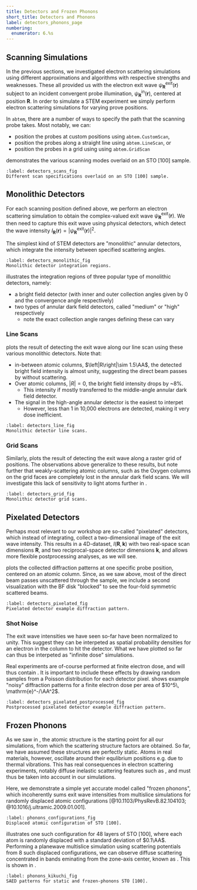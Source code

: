 ```yaml
---
title: Detectors and Frozen Phonons
short_title: Detectors and Phonons
label: detectors_phonons_page
numbering:
  enumerator: 6.%s
---
```


## Scanning Simulations

In the previous sections, we investigated electron scattering simulations using different approximations and algorithms with respective strengths and weaknesses.
These all provided us with the electron exit wave $\psi^{\mathrm{exit}}_{\bm{R}}(\bm{r})$ subject to an incident convergent probe illumination, $\psi^{\mathrm{in}}_{\bm{R}}(\bm{r})$, centered at position $\bm{R}$.
In order to simulate a STEM experiment we simply perform electron scattering simulations for varying prove positions.

In `abtem`, there are a number of ways to specify the path that the scanning probe takes.
Most notably, we can:

- position the probes at custom positions using `abtem.CustomScan`,
- position the probes along a straight line using `abtem.LineScan`, or
- position the probes in a grid using using `abtem.GridScan`

[](#detectors_scans_fig) demonstrates the various scanning modes overlaid on an STO [100] sample.

```{figure} #app:detectors_scans
:label: detectors_scans_fig
Different scan specifications overlaid on an STO [100] sample.
```

## Monolithic Detectors

For each scanning position defined above, we perform an electron scattering simulation to obtain the complex-valued exit wave $\psi^{\mathrm{exit}}_{\bm{R}}(\bm{r})$.
We then need to capture this exit wave using physical detectors, which detect the wave intensity $I_{\bm{R}}(\bm{r}) = \left|\psi^{\mathrm{exit}}_{\bm{R}}(\bm{r}) \right|^2$.

The simplest kind of STEM detectors are "monolithic" annular detectors, which integrate the intensity between specified scattering angles.

```{figure} #app:detectors_monolithic
:label: detectors_monolithic_fig
Monolithic detector integration regions.
```

[](#detectors_monolithic_fig) illustrates the integration regions of three popular type of monolithic detectors, namely:

- a bright field detector (with inner and outer collection angles given by 0 and the convergence angle respectively)
- two types of annular dark field detectors, called "medium" or "high" respectively
  - note the exact collection angle ranges defining these can vary

### Line Scans

[](#detectors_line_fig) plots the result of detecting the exit wave along our line scan using these various monolithic detectors.
Note that:

- in-between atomic columns, $\left|R\right|\sim 1.5\AA$, the detected bright field intensity is almost unity, suggesting the direct beam passes by without scattering.
- Over atomic columns, $\left|R\right|=0$, the bright field intensity drops by ~8%.
  - This intensity if mostly transferred to the middle-angle annular dark field detector.
- The signal in the high-angle annular detector is the easiest to interpet
  - However, less than 1 in 10,000 electrons are detected, making it very dose inefficient.

```{figure} #app:detectors_monolithic_line
:label: detectors_line_fig
Monolithic detector line scans.
```

### Grid Scans

Similarly, [](#detectors_grid_fig) plots the result of detecting the exit wave along a raster grid of positions.
The observations above generalize to these results, but note further that weakly-scattering atomic columns, such as the Oxygen columns on the grid faces are completely lost in the annular dark field scans.
We will investigate this lack of sensitivity to light atoms further in [](#phase_problem_page).

```{figure} #app:detectors_monolithic_grid
:label: detectors_grid_fig
Monolithic detector grid scans.
```

## Pixelated Detectors

Perhaps most relevant to our workshop are so-called "pixelated" detectors, which instead of integrating, collect a two-dimensional image of the exit wave intensity.
This results in a 4D-dataset, $I(\bm{R},\bm{k})$ with two real-space scan dimensions $\bm{R}$, and two reciprocal-space detector dimensions $\bm{k}$, and allows more flexible postprocessing analyses, as we will see.

[](#detectors_pixelated_fig) plots the collected diffraction patterns at one specific probe position, centered on an atomic column.
Since, as we saw above, most of the direct beam passes unscattered through the sample, we include a second visualization with the BF disk "blocked" to see the four-fold symmetric scattered beams.

```{figure} #app:detectors_pixelated
:label: detectors_pixelated_fig
Pixelated detector example diffraction pattern.
```

### Shot Noise

The exit wave intensities we have seen so-far have been normalized to unity.
This suggest they can be interpeted as spatial probability densities for an electron in the column to hit the detector.
What we have plotted so far can thus be interpeted as "infinite dose" simulations.

Real experiments are of-course performed at finite electron dose, and will thus contain [](wiki:Shot_noise).
It is important to include these effects by drawing random samples from a Poisson distribution for each detector pixel.
[](#detectors_pixelated_postprocessed_fig) shows example "noisy" diffraction patterns for a finite electron dose per area of $10^5\, \mathrm{e}^-/\AA^2$.

```{figure} #app:detectors_pixelated_postprocessed
:label: detectors_pixelated_postprocessed_fig
Postprocessed pixelated detector example diffraction pattern.
```

## Frozen Phonons

As we saw in [](#atomic_models_page), the atomic structure is the starting point for all our simulations, from which the scattering structure factors are obtained.
So far, we have assumed these structures are perfectly static.
Atoms in real materials, however, oscillate around their equlibrium positions e.g. due to thermal vibrations.
This has real consequences in electron scattering experiments, notably diffuse inelastic scattering features such as [](wiki:Kikuchi_lines), and must thus be taken into account in our simulations.

Here, we demonstrate a simple yet accurate model called "frozen phonons", which incoherently sums exit wave intensities from multislice simulations for randomly displaced atomic configurations [@10.1103/PhysRevB.82.104103; @10.1016/j.ultramic.2009.01.001].

```{figure} #app:phonons_configurations
:label: phonons_configurations_fig
Displaced atomic configuration of STO [100].
```

[](#phonons_configurations_fig) illustrates one such configuration for 48 layers of STO [100], where each atom is randomly displaced with a standard deviation of $0.1\AA$.
Performing a planewave multislice simulation using scattering potentials from 8 such displaced configurations, we can observe diffuse scattering concentrated in bands eminating from the zone-axis center, known as [](wiki:Kikuchi_lines).
This is shown in [](#phonons_kikuchi_fig).

```{figure} #app:phonons_kikuchi
:label: phonons_kikuchi_fig
SAED patterns for static and frozen-phonons STO [100].
```
